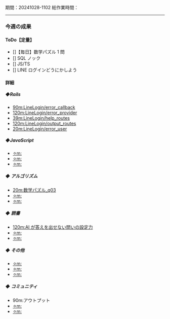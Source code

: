 期間：20241028-1102
総作業時間：

---

### 今週の成果

#### ToDo【定量】

- []【毎日】数学パズル 1 問
- [] SQL ノック
- [] JS/TS
- [] LINE ログインどうにかしよう

#### 詳細

##### ◆Rails

- [90m:LineLogin/error_callback](https://github.com/yu-ka3028/TIL/blob/main/Rails/202410280850_LineLogin_callback.md)
- [120m:LineLogin/error_provider]()
- [39m:LineLogin/help_routes]()
- [120m:LineLogin/output_routes]()
- [20m:LineLogin/error_user]()

##### ◆JavaScript

- [⚪︎m:]()
- [⚪︎m:]()
- [⚪︎m:]()

##### ◆ アルゴリズム

- [20m:数学パズル_q03]()
- [⚪︎m:]()
- [⚪︎m:]()

##### ◆ 読書

- [120m:AI が答えを出せない問いの設定力](https://github.com/yu-ka3028/TIL/blob/main/Book/202410281200_AI%E3%81%8C%E7%AD%94%E3%81%88%E3%82%92%E5%87%BA%E3%81%9B%E3%81%AA%E3%81%84%E5%95%8F%E3%81%84%E3%81%AE%E8%A8%AD%E5%AE%9A%E5%8A%9B.md)
- [⚪︎m:]()
- [⚪︎m:]()

##### ◆ その他

- [⚪︎m:]()
- [⚪︎m:]()
- [⚪︎m:]()

##### ◆ コミュニティ

- 90m:アウトプット
- [⚪︎m:]()
- [⚪︎m:]()
